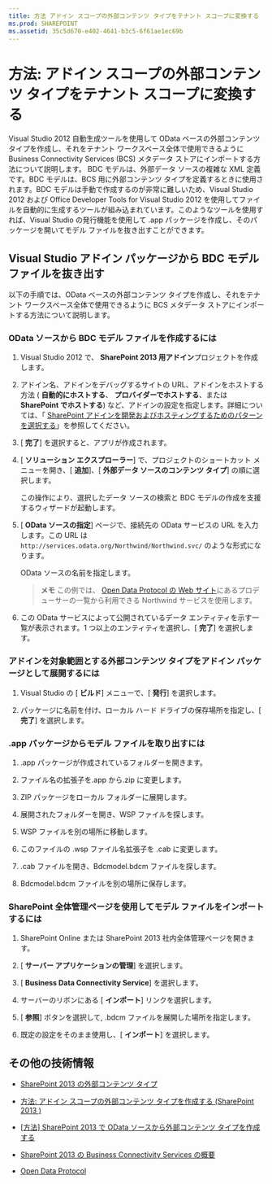 ```yaml
---
title: 方法 アドイン スコープの外部コンテンツ タイプをテナント スコープに変換する
ms.prod: SHAREPOINT
ms.assetid: 35c5d670-e402-4641-b3c5-6f61ae1ec69b
---
```



# 方法: アドイン スコープの外部コンテンツ タイプをテナント スコープに変換する
Visual Studio 2012 自動生成ツールを使用して OData ベースの外部コンテンツ タイプを作成し、それをテナント ワークスペース全体で使用できるように Business Connectivity Services (BCS) メタデータ ストアにインポートする方法について説明します。
BDC モデルは、外部データ ソースの複雑な XML 定義です。BDC モデルは、BCS 用に外部コンテンツ タイプを定義するときに使用されます。BDC モデルは手動で作成するのが非常に難しいため、Visual Studio 2012 および Office Developer Tools for Visual Studio 2012 を使用してファイルを自動的に生成するツールが組み込まれています。このようなツールを使用すれば、Visual Studio の発行機能を使用して .app パッケージを作成し、そのパッケージを開いてモデル ファイルを抜き出すことができます。
  
    
    


## Visual Studio アドイン パッケージから BDC モデル ファイルを抜き出す

以下の手順では、OData ベースの外部コンテンツ タイプを作成し、それをテナント ワークスペース全体で使用できるように BCS メタデータ ストアにインポートする方法について説明します。
  
    
    

### OData ソースから BDC モデル ファイルを作成するには


1. Visual Studio 2012 で、 **SharePoint 2013 用アドイン**プロジェクトを作成します。
    
  
2. アドイン名、アドインをデバッグするサイトの URL、アドインをホストする方法 ( **自動的にホストする**、 **プロバイダーでホストする**、または **SharePoint でホストする**) など、アドインの設定を指定します。詳細については、「 [SharePoint アドインを開発およびホスティングするためのパターンを選択する](http://msdn.microsoft.com/library/05ce5435-0a03-4ddc-976b-c33b08d03457%28Office.15%29.aspx)」を参照してください。
    
  
3. [ **完了**] を選択すると、アプリが作成されます。
    
  
4. [ **ソリューション エクスプローラー**] で、プロジェクトのショートカット メニューを開き、[ **追加**]、[ **外部データ ソースのコンテンツ タイプ**] の順に選択します。
    
    この操作により、選択したデータ ソースの検索と BDC モデルの作成を支援するウィザードが起動します。
    
  
5. [ **OData ソースの指定**] ページで、接続先の OData サービスの URL を入力します。この URL は  `http://services.odata.org/Northwind/Northwind.svc/` のような形式になります。
    
    OData ソースの名前を指定します。
    
    > **メモ**
      > この例では、 [Open Data Protocol の Web サイト](http://www.odata.org//)にあるプロデューサーの一覧から利用できる Northwind サービスを使用します。 
6. この OData サービスによって公開されているデータ エンティティを示す一覧が表示されます。1 つ以上のエンティティを選択し、[ **完了**] を選択します。
    
  

### アドインを対象範囲とする外部コンテンツ タイプをアドイン パッケージとして展開するには


1. Visual Studio の [ **ビルド**] メニューで、[ **発行**] を選択します。
    
  
2. パッケージに名前を付け、ローカル ハード ドライブの保存場所を指定し、[ **完了**] を選択します。
    
  

### .app パッケージからモデル ファイルを取り出すには


1. .app パッケージが作成されているフォルダーを開きます。
    
  
2.  ファイル名の拡張子を.app から.zip に変更します。
    
  
3. ZIP パッケージをローカル フォルダーに展開します。
    
  
4. 展開されたフォルダーを開き、WSP ファイルを探します。
    
  
5. WSP ファイルを別の場所に移動します。
    
  
6. このファイルの .wsp ファイル名拡張子を .cab に変更します。
    
  
7. .cab ファイルを開き、Bdcmodel.bdcm ファイルを探します。
    
  
8. Bdcmodel.bdcm ファイルを別の場所に保存します。
    
  

### SharePoint 全体管理ページを使用してモデル ファイルをインポートするには


1. SharePoint Online または SharePoint 2013 社内全体管理ページを開きます。
    
  
2. [ **サーバー アプリケーションの管理**] を選択します。
    
  
3. [ **Business Data Connectivity Service**] を選択します。
    
  
4. サーバーのリボンにある [ **インポート**] リンクを選択します。
    
  
5. [ **参照**] ボタンを選択して, .bdcm ファイルを展開した場所を指定します。
    
  
6. 既定の設定をそのまま使用し、[ **インポート**] を選択します。
    
  

## その他の技術情報
<a name="bk_addresources"> </a>


-  [SharePoint 2013 の外部コンテンツ タイプ](external-content-types-in-sharepoint-2013.md)
    
  
-  [方法: アドイン スコープの外部コンテンツ タイプを作成する (SharePoint 2013 )](how-to-create-an-add-in-scoped-external-content-type-in-sharepoint-2013.md)
    
  
-  [[方法] SharePoint 2013 で OData ソースから外部コンテンツ タイプを作成する](how-to-create-an-external-content-type-from-an-odata-source-in-sharepoint-2013.md)
    
  
-  [SharePoint 2013 の Business Connectivity Services の概要](get-started-with-business-connectivity-services-in-sharepoint-2013.md)
    
  
-  [Open Data Protocol](http://www.odata.org)
    
  

  
    
    

